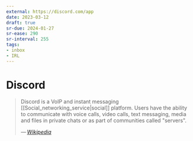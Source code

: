 ```yaml
---
external: https://discord.com/app
date: 2023-03-12
draft: true
sr-due: 2024-01-27
sr-ease: 290
sr-interval: 255
tags:
- inbox
- IRL
---
```


# Discord

> Discord is a VoIP and instant messaging [[Social_networking_service|social]]
> platform. Users have the ability to communicate with voice calls, video calls,
> text messaging, media and files in private chats or as part of communities
> called "servers".
>
> — <cite>[Wikipedia](https://en.wikipedia.org/wiki/Discord_\(software\))</cite>
